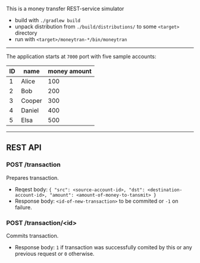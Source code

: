 This is a money transfer REST-service simulator

* build with `./gradlew build`
* unpack distribution from `./build/distributions/` to some `<target>` directory
* run with `<target>/moneytran-*/bin/moneytran`

---

The application starts at `7000` port with five sample accounts:

ID | name   | money amount
-- | ------ | ------------
1  | Alice  | 100
2  | Bob    | 200
3  | Cooper | 300
4  | Daniel | 400
5  | Elsa   | 500

---

## REST API

### POST /transaction

Prepares transaction.

* Reqest body: `{ "src": <source-account-id>, "dst": <destination-account-id>, "amount": <amount-of-money-to-tansmit> }`
* Response body: `<id-of-new-transaction>` to be commited or `-1` on failure.

### POST /transaction/&lt;id&gt;

Commits transaction.

* Response body: `1` if transaction was successfully comited by this or any previous request or `0` otherwise.



